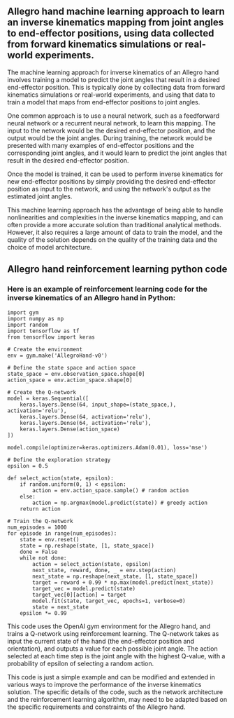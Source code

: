 ## Allegro hand machine learning approach to learn an inverse kinematics mapping from joint angles to end-effector positions, using data collected from forward kinematics simulations or real-world experiments.

The machine learning approach for inverse kinematics of an Allegro hand involves training a model to predict the joint angles that result in a desired end-effector position. This is typically done by collecting data from forward kinematics simulations or real-world experiments, and using that data to train a model that maps from end-effector positions to joint angles.

One common approach is to use a neural network, such as a feedforward neural network or a recurrent neural network, to learn this mapping. The input to the network would be the desired end-effector position, and the output would be the joint angles. During training, the network would be presented with many examples of end-effector positions and the corresponding joint angles, and it would learn to predict the joint angles that result in the desired end-effector position.

Once the model is trained, it can be used to perform inverse kinematics for new end-effector positions by simply providing the desired end-effector position as input to the network, and using the network's output as the estimated joint angles.

This machine learning approach has the advantage of being able to handle nonlinearities and complexities in the inverse kinematics mapping, and can often provide a more accurate solution than traditional analytical methods. However, it also requires a large amount of data to train the model, and the quality of the solution depends on the quality of the training data and the choice of model architecture.














## Allegro hand reinforcement learning python code

### Here is an example of reinforcement learning code for the inverse kinematics of an Allegro hand in Python:

```
import gym
import numpy as np
import random
import tensorflow as tf
from tensorflow import keras

# Create the environment
env = gym.make('AllegroHand-v0')

# Define the state space and action space
state_space = env.observation_space.shape[0]
action_space = env.action_space.shape[0]

# Create the Q-network
model = keras.Sequential([
    keras.layers.Dense(64, input_shape=(state_space,), activation='relu'),
    keras.layers.Dense(64, activation='relu'),
    keras.layers.Dense(64, activation='relu'),
    keras.layers.Dense(action_space)
])

model.compile(optimizer=keras.optimizers.Adam(0.01), loss='mse')

# Define the exploration strategy
epsilon = 0.5

def select_action(state, epsilon):
    if random.uniform(0, 1) < epsilon:
        action = env.action_space.sample() # random action
    else:
        action = np.argmax(model.predict(state)) # greedy action
    return action

# Train the Q-network
num_episodes = 1000
for episode in range(num_episodes):
    state = env.reset()
    state = np.reshape(state, [1, state_space])
    done = False
    while not done:
        action = select_action(state, epsilon)
        next_state, reward, done, _ = env.step(action)
        next_state = np.reshape(next_state, [1, state_space])
        target = reward + 0.99 * np.max(model.predict(next_state))
        target_vec = model.predict(state)
        target_vec[0][action] = target
        model.fit(state, target_vec, epochs=1, verbose=0)
        state = next_state
    epsilon *= 0.99

```

This code uses the OpenAI gym environment for the Allegro hand, and trains a Q-network using reinforcement learning. The Q-network takes as input the current state of the hand (the end-effector position and orientation), and outputs a value for each possible joint angle. The action selected at each time step is the joint angle with the highest Q-value, with a probability of epsilon of selecting a random action.

This code is just a simple example and can be modified and extended in various ways to improve the performance of the inverse kinematics solution. The specific details of the code, such as the network architecture and the reinforcement learning algorithm, may need to be adapted based on the specific requirements and constraints of the Allegro hand.
